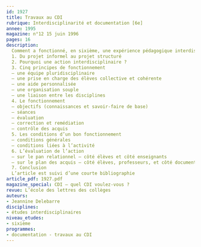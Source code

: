 ```yaml
---
id: 1927
title: Travaux au CDI 
rubrique: Interdisciplinarité et documentation [6e]
annee: 1995
magazine: n°12 15 juin 1996
pages: 16
description: 
  Comment a fonctionné, en sixième, une expérience pédagogique interdisciplinaire intégrant le CDI. Objectif – montrer aux élèves que certains savoirs et savoir-faire peuvent être réinvestis d’une discipline à l’autre
  1. Du projet informel au projet structuré
  2. Pourquoi une action interdisciplinaire ?
  3. Cinq principes de fonctionnement
  – une équipe pluridisciplinaire
  – une prise en charge des élèves collective et cohérente
  – une aide personnalisée
  – une organisation souple
  – une liaison entre les disciplines
  4. Le fonctionnement
  – objectifs (connaissances et savoir-faire de base)
  – séances
  – évaluation
  – correction et remédiation
  – contrôle des acquis
  5. Les conditions d’un bon fonctionnement
  – conditions générales
  – conditions liées à l’activité
  6. L’évaluation de l’action
  – sur le pan relationnel – côté élèves et côté enseignants
  – sur le plan des acquis – côté élèves, professeurs, et côté documentaliste
  7. Conclusion
  L’article est suivi d’une courte bibliographie
article_pdf: 1927.pdf
magazine_special: CDI – quel CDI voulez-vous ?
revue: L’école des lettres des collèges
auteurs:
- Jeannine Delebarre
disciplines:
- études interdisciplinaires
niveau_etudes:
- sixième
programmes:
- documentation - travaux au CDI
---
```

